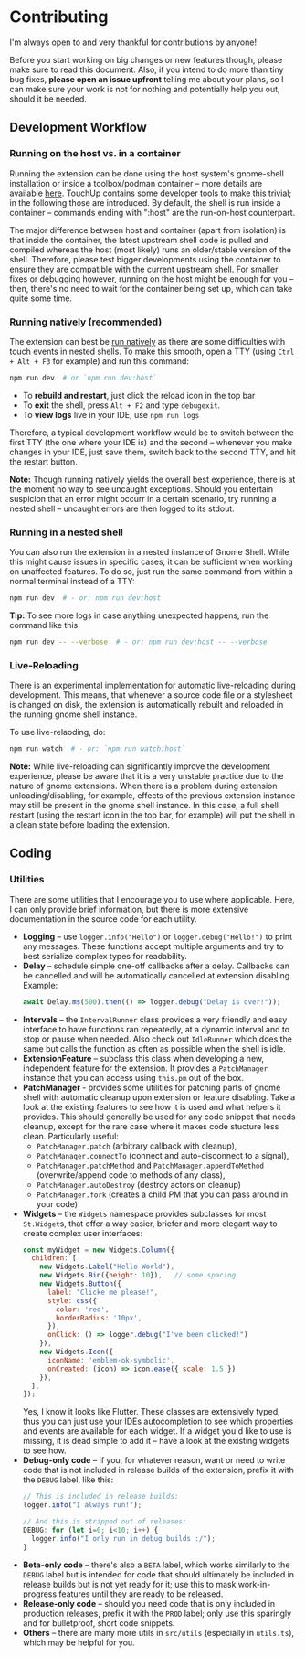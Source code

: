 
# Contributing

I'm always open to and very thankful for contributions by anyone!

Before you start working on big changes or new features though, please
make sure to read this document. Also, if you intend to do more than
tiny bug fixes, **please open an issue upfront** telling me about your 
plans, so I can make sure your work is not for nothing and potentially
help you out, should it be needed.

## Development Workflow

### Running on the host vs. in a container
Running the extension can be done using the host system's gnome-shell 
installation or inside a toolbox/podman container – more details are
available [here](https://gitlab.gnome.org/GNOME/gnome-shell/-/blob/main/docs/building-and-running.md).
TouchUp contains some developer tools to make this trivial; in the following
those are introduced. By default, the shell is run inside a container – 
commands ending with ":host" are the run-on-host counterpart.

The major difference between host and container (apart from isolation) is that
inside the container, the latest upstream shell code is pulled and compiled 
whereas the host (most likely) runs an older/stable version of the shell.
Therefore, please test bigger developments using the container to ensure they 
are compatible with the current upstream shell. For smaller fixes or debugging 
however, running on the host might be enough for you – then, there's no need
to wait for the container being set up, which can take quite some time.

### Running natively (recommended)

The extension can best be [run natively](https://gitlab.gnome.org/GNOME/gnome-shell/-/blob/main/docs/building-and-running.md#native) 
as there are some difficulties with touch events in nested shells. To make
this smooth, open a TTY (using `Ctrl + Alt + F3` for example) and run
this command:

```bash
npm run dev  # or `npm run dev:host`
```

- To **rebuild and restart**, just click the reload icon in the top bar
- To **exit** the shell, press `Alt + F2` and type `debugexit`.
- To **view logs** live in your IDE, use `npm run logs`

Therefore, a typical development workflow would be to switch between
the first TTY (the one where your IDE is) and the second – whenever you 
make changes in your IDE, just save them, switch back to the second TTY, 
and hit the restart button.

**Note:** Though running natively yields the overall best experience, there
is at the moment no way to see uncaught exceptions. Should you entertain 
suspicion that an error might occurr in a certain scenario, try running
a nested shell – uncaught errors are then logged to its stdout.

### Running in a nested shell
You can also run the extension in a nested instance of Gnome Shell. While
this might cause issues in specific cases, it can be sufficient when working
on unaffected features. To do so, just run the same command from within a 
normal terminal instead of a TTY:

```bash
npm run dev  # - or: npm run dev:host
```

**Tip:** To see more logs in case anything unexpected happens, run the 
command like this:

```bash
npm run dev -- --verbose  # - or: npm run dev:host -- --verbose
```

### Live-Reloading

There is an experimental implementation for automatic live-reloading
during development. This means, that whenever a source code file or
a stylesheet is changed on disk, the extension is automatically
rebuilt and reloaded in the running gnome shell instance.

To use live-relaoding, do:

```bash
npm run watch  # - or: `npm run watch:host`
```

**Note:** While live-reloading can significantly improve the development
experience, please be aware that it is a very unstable practice due to
the nature of gnome extensions. When there is a problem during
extension unloading/disabling, for example, effects of the previous extension
instance may still be present in the gnome shell instance. In this case,
a full shell restart (using the restart icon in the top bar, for example)
will put the shell in a clean state before loading the extension.


## Coding

### Utilities

There are some utilities that I encourage you to use where applicable.
Here, I can only provide brief information, but there is more extensive
documentation in the source code for each utility.

 - **Logging** – use `logger.info("Hello")` or `logger.debug("Hello!")` to 
    print any messages. These functions accept multiple arguments and try to
    best serialize complex types for readability.
 - **Delay** – schedule simple one-off callbacks after a delay. Callbacks
    can be cancelled and will be automatically cancelled at extension 
    disabling. Example:
    ```js
    await Delay.ms(500).then(() => logger.debug("Delay is over!"));
    ```
 - **Intervals** – the `IntervalRunner` class provides a very friendly
    and easy interface to have functions ran repeatedly, at a dynamic
    interval and to stop or pause when needed. Also check out `IdleRunner`
    which does the same but calls the function as often as possible when
    the shell is idle.
 - **ExtensionFeature** – subclass this class when developing a new,
    independent feature for the extension. It provides a `PatchManager`
    instance that you can access using `this.pm` out of the box.
 - **PatchManager** - provides some utilities for patching parts of 
   gnome shell with automatic cleanup upon extension or feature disabling.
   Take a look at the existing features to see how it is used and what 
   helpers it provides. This should generally be used for any code snippet
   that needs cleanup, except for the rare case where it makes code stucture
   less clean. Particularly useful:
   - `PatchManager.patch` (arbitrary callback with 
       cleanup), 
   - `PatchManager.connectTo` (connect and auto-disconnect to
       a signal), 
   - `PatchManager.patchMethod` and `PatchManager.appendToMethod` 
       (overwrite/append code to methods of any class), 
   - `PatchManager.autoDestroy` (destroy actors on cleanup)
   - `PatchManager.fork` (creates a child PM that you can pass around 
     in your code)
 - **Widgets** – the `Widgets` namespace provides subclasses for most 
    `St.Widget`s, that offer a way easier, briefer and more elegant way
    to create complex user interfaces:
    ```js
    const myWidget = new Widgets.Column({
      children: [
        new Widgets.Label("Hello World"),
        new Widgets.Bin({height: 10}),   // some spacing
        new Widgets.Button({
          label: "Clicke me please!",
          style: css({
            color: 'red',
            borderRadius: '10px',
          }),
          onClick: () => logger.debug("I've been clicked!")
        }),
        new Widgets.Icon({
          iconName: 'emblem-ok-symbolic',
          onCreated: (icon) => icon.ease({ scale: 1.5 })
        }),
      ],
    });
    ```
   Yes, I know it looks like Flutter. These classes are extensively 
   typed, thus you can just use your IDEs autocompletion to see which 
   properties and events are available for each widget. If a widget
   you'd like to use is missing, it is dead simple to add it – have a 
   look at the existing widgets to see how.
 - **Debug-only code** – if you, for whatever reason, want or need to
   write code that is not included in release builds of the extension,
   prefix it with the `DEBUG` label, like this:
   ```js
   // This is included in release builds:
   logger.info("I always run!");
   
   // And this is stripped out of releases:
   DEBUG: for (let i=0; i<10; i++) {
     logger.info("I only run in debug builds :/");
   }
   ```
 - **Beta-only code** – there's also a `BETA` label, which works similarly 
   to the `DEBUG` label but is intended for code that should ultimately be 
   included in release builds but is not yet ready for it; use this to mask 
   work-in-progress features until they are ready to be released.
 - **Release-only code** – should you need code that is only included in
   production releases, prefix it with the `PROD` label; only use this
   sparingly and for bulletproof, short code snippets.
 - **Others** – there are many more utils in `src/utils` (especially 
   in `utils.ts`), which may be helpful for you.

